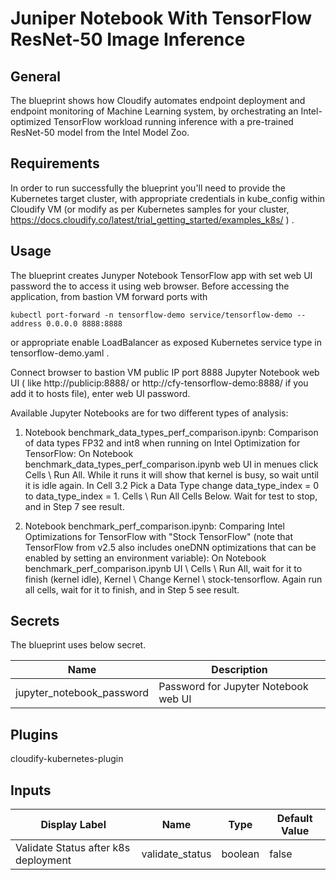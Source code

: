 # Juniper Notebook With TensorFlow ResNet-50 Image Inference

## General

The blueprint shows how Cloudify automates endpoint deployment and endpoint monitoring of Machine Learning system, by orchestrating an Intel-optimized TensorFlow workload running inference with a pre-trained ResNet-50 model from the Intel Model Zoo.

## Requirements

In order to run successfully the blueprint you'll need to provide the Kubernetes target cluster, with appropriate credentials in kube_config within Cloudify VM (or modify as per Kubernetes samples for your cluster, https://docs.cloudify.co/latest/trial_getting_started/examples_k8s/ ) .

## Usage

The blueprint creates Junyper Notebook TensorFlow app with set web UI password the to access it using web browser. Before accessing the application, from bastion VM forward ports with

```
kubectl port-forward -n tensorflow-demo service/tensorflow-demo --address 0.0.0.0 8888:8888
```

or appropriate enable LoadBalancer as exposed Kubernetes service type in tensorflow-demo.yaml .

Connect browser to bastion VM public IP port 8888 Jupyter Notebook web UI ( like http://publicip:8888/ or http://cfy-tensorflow-demo:8888/ if you add it to hosts file), enter web UI password.

Available Jupyter Notebooks are for two different types of analysis:

1. Notebook benchmark_data_types_perf_comparison.ipynb: Comparison of data types FP32 and int8 when running on Intel Optimization for TensorFlow:
On Notebook benchmark_data_types_perf_comparison.ipynb web UI in menues click Cells \ Run All. While it runs it will show that kernel is busy, so wait until it is idle again. In Cell 3.2 Pick a Data Type change data_type_index = 0 to data_type_index = 1. Cells \ Run All Cells Below. Wait for test to stop, and in Step 7 see result.

2. Notebook benchmark_perf_comparison.ipynb: Comparing Intel Optimizations for TensorFlow with "Stock TensorFlow" (note that TensorFlow from v2.5 also includes oneDNN optimizations that can be enabled by setting an environment variable):
On Notebook benchmark_perf_comparison.ipynb UI \ Cells \ Run All, wait for it to finish (kernel idle), Kernel \ Change Kernel \ stock-tensorflow. Again run all cells, wait for it to finish, and in Step 5 see result.

## Secrets

The blueprint uses below secret.

| Name                       | Description                           |
| -------------------------- | ------------------------------------- |
| jupyter_notebook_password  | Password for Jupyter Notebook web UI  |

## Plugins

cloudify-kubernetes-plugin

## Inputs

| Display Label                        | Name             | Type    | Default Value  |
| ------------------------------------ | ---------------- | ------- | -------------- |
| Validate Status after k8s deployment | validate_status  | boolean | false          |
